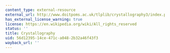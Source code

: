 ```yaml
---
content_type: external-resource
external_url: http://www.doitpoms.ac.uk/tlplib/crystallography3/index.php
has_external_license_warning: true
license: https://en.wikipedia.org/wiki/All_rights_reserved
status: ''
title: Crystallography
uid: 56d12395-14ce-471c-a048-2b32a46f43f3
wayback_url: ''
---
```

